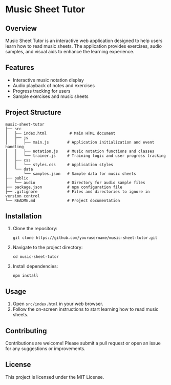 # Music Sheet Tutor

## Overview
Music Sheet Tutor is an interactive web application designed to help users learn how to read music sheets. The application provides exercises, audio samples, and visual aids to enhance the learning experience.

## Features
- Interactive music notation display
- Audio playback of notes and exercises
- Progress tracking for users
- Sample exercises and music sheets

## Project Structure
```
music-sheet-tutor
├── src
│   ├── index.html          # Main HTML document
│   ├── js
│   │   ├── main.js        # Application initialization and event handling
│   │   ├── notation.js    # Music notation functions and classes
│   │   └── trainer.js     # Training logic and user progress tracking
│   ├── css
│   │   └── styles.css     # Application styles
│   └── data
│       └── samples.json   # Sample data for music sheets
├── public
│   └── audio              # Directory for audio sample files
├── package.json           # npm configuration file
├── .gitignore             # Files and directories to ignore in version control
└── README.md              # Project documentation
```

## Installation
1. Clone the repository:
   ```
   git clone https://github.com/yourusername/music-sheet-tutor.git
   ```
2. Navigate to the project directory:
   ```
   cd music-sheet-tutor
   ```
3. Install dependencies:
   ```
   npm install
   ```

## Usage
1. Open `src/index.html` in your web browser.
2. Follow the on-screen instructions to start learning how to read music sheets.

## Contributing
Contributions are welcome! Please submit a pull request or open an issue for any suggestions or improvements.

## License
This project is licensed under the MIT License.